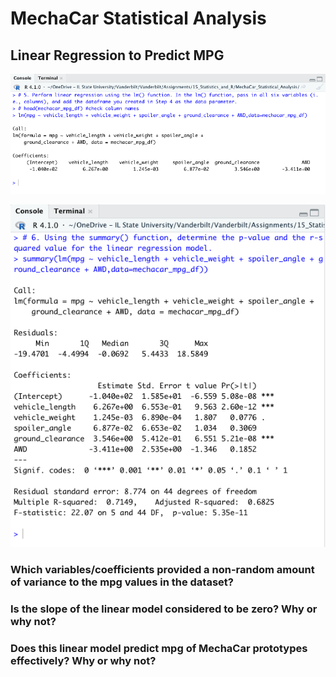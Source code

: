 # MechaCar Statistical Analysis

## Linear Regression to Predict MPG

![del_1a_lin_reg.png](https://github.com/crkaide/MechaCar_Statistical_Analysis/blob/main/images/del_1a_lin_reg.png?raw=true)
  
![del_1b_lin_reg_sum.png](https://github.com/crkaide/MechaCar_Statistical_Analysis/blob/main/images/del_1b_lin_reg_sum.png?raw=true)

### Which variables/coefficients provided a non-random amount of variance to the mpg values in the dataset?
### Is the slope of the linear model considered to be zero? Why or why not?
### Does this linear model predict mpg of MechaCar prototypes effectively? Why or why not?
